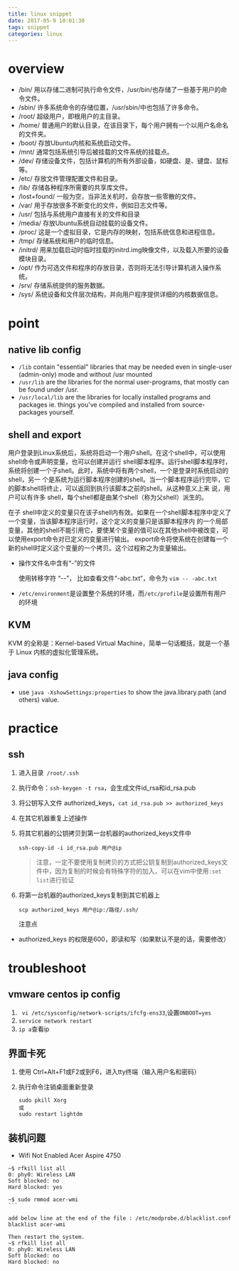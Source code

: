```yaml
---
title: linux snippet
date: 2017-05-9 10:01:30
tags: snippet
categories: linux
---
```


# overview

- /bin/    用以存储二进制可执行命令文件，/usr/bin/也存储了一些基于用户的命令文件。
- /sbin/    许多系统命令的存储位置，/usr/sbin/中也包括了许多命令。
- /root/    超级用户，即根用户的主目录。
- /home/    普通用户的默认目录，在该目录下，每个用户拥有一个以用户名命名的文件夹。
- /boot/    存放Ubuntu内核和系统启动文件。
- /mnt/     通常包括系统引导后被挂载的文件系统的挂载点。
- /dev/    存储设备文件，包括计算机的所有外部设备，如硬盘、是、键盘、鼠标等。
- /etc/    存放文件管理配置文件和目录。
- /lib/    存储各种程序所需要的共享库文件。
- /lost+found/    一般为空，当非法关机时，会存放一些零散的文件。
- /var/    用于存放很多不断变化的文件，例如日志文件等。
- /usr/    包括与系统用户直接有关的文件和目录
- /media/    存放Ubuntu系统自动挂载的设备文件。
- /proc/    这是一个虚拟目录，它是内存的映射，包括系统信息和进程信息。
- /tmp/    存储系统和用户的临时信息。
- /initrd/    用来加载启动时临时挂载的initrd.img映像文件，以及载入所要的设备模块目录。
- /opt/    作为可选文件和程序的存放目录，否则将无法引导计算机进入操作系统。
- /srv/    存储系统提供的服务数据。
- /sys/    系统设备和文件层次结构，并向用户程序提供详细的内核数据信息。

# point

## native lib config

- `/lib` contain "essential" libraries that may be needed even in single-user (admin-only) mode and without /usr mounted
- `/usr/lib` are the libraries for the normal user-programs, that mostly can be found under /usr.
- `/usr/local/lib` are the libraries for locally installed programs and packages ie. things you've compiled and installed from source-packages yourself.

## shell and export

用户登录到Linux系统后，系统将启动一个用户shell。在这个shell中，可以使用shell命令或声明变量，也可以创建并运行 shell脚本程序。运行shell脚本程序时，系统将创建一个子shell。此时，系统中将有两个shell，一个是登录时系统启动的shell，另一 个是系统为运行脚本程序创建的shell。当一个脚本程序运行完毕，它的脚本shell将终止，可以返回到执行该脚本之前的shell。从这种意义上来 说，用户可以有许多 shell，每个shell都是由某个shell（称为父shell）派生的。

在子 shell中定义的变量只在该子shell内有效。如果在一个shell脚本程序中定义了一个变量，当该脚本程序运行时，这个定义的变量只是该脚本程序内 的一个局部变量，其他的shell不能引用它，要使某个变量的值可以在其他shell中被改变，可以使用export命令对已定义的变量进行输出。 export命令将使系统在创建每一个新的shell时定义这个变量的一个拷贝。这个过程称之为变量输出。

- 操作文件名中含有“-”的文件

  使用转移字符 “--”， 比如查看文件“-abc.txt“，命令为 `vim -- -abc.txt`

  

- `/etc/environment`是设置整个系统的环境，而`/etc/profile`是设置所有用户的环境 

## KVM

KVM 的全称是：Kernel-based Virtual Machine，简单一句话概括，就是一个基于 Linux 内核的虚拟化管理系统。

## java config

- use `java -XshowSettings:properties` to show the java.library.path (and others) value.

# practice

## ssh

1. 进入目录` /root/.ssh`

2. 执行命令：`ssh-keygen -t rsa`，会生成文件id_rsa和id_rsa.pub

3. 将公钥写入文件 authorized_keys，`cat id_rsa.pub >> authorized_keys`

4. 在其它机器重复上述操作

5. 将其它机器的公钥拷贝到第一台机器的authorized_keys文件中

   `ssh-copy-id -i id_rsa.pub 用户@ip`

   > 注意，一定不要使用复制拷贝的方式把公钥复制到authorized_keys文件中，因为复制的时候会有特殊字符的加入，可以在vim中使用`:set list`进行验证

6. 将第一台机器的authorized_keys复制到其它机器上

   `scp authorized_keys 用户@ip:/路径/.ssh/`

   注意点

- authorized_keys 的权限是600，即读和写（如果默认不是的话，需要修改）

# troubleshoot

## vmware centos ip config

1. ` vi /etc/sysconfig/network-scripts/ifcfg-ens33`,设置`ONBOOT=yes`
2. `service network restart `
3. `ip a`查看ip

## 界面卡死

1. 使用 Ctrl+Alt+F1或F2或到F6，进入tty终端（输入用户名和密码）

2. 执行命令注销桌面重新登录

   ```shell
   sudo pkill Xorg
   或
   sudo restart lightdm
   ```

## 装机问题

- Wifi Not Enabled Acer Aspire 4750

```shell
~$ rfkill list all
0: phy0: Wireless LAN
Soft blocked: no
Hard blocked: yes

~$ sudo rmmod acer-wmi
​```

add below line at the end of the file : /etc/modprobe.d/blacklist.conf
blacklist acer-wmi

Then restart the system.
~$ rfkill list all
0: phy0: Wireless LAN
Soft blocked: no
Hard blocked: no
```



